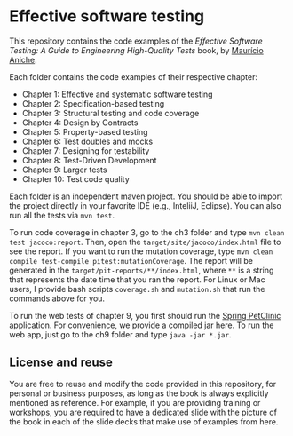 # Effective software testing

This repository contains the code examples of the _Effective Software Testing: A Guide to Engineering High-Quality Tests_ book, by [Maurício Aniche](https://www.mauricioaniche.com).

Each folder contains the code examples of their respective chapter:

* Chapter 1: Effective and systematic software testing
* Chapter 2: Specification-based testing
* Chapter 3: Structural testing and code coverage
* Chapter 4: Design by Contracts
* Chapter 5: Property-based testing
* Chapter 6: Test doubles and mocks
* Chapter 7: Designing for testability
* Chapter 8: Test-Driven Development
* Chapter 9: Larger tests
* Chapter 10: Test code quality

Each folder is an independent maven project. You should be able to import the project directly in your favorite IDE (e.g., InteliiJ, Eclipse). You can also run all the tests via `mvn test`.

To run code coverage in chapter 3, go to the ch3 folder and type `mvn clean test jacoco:report`. Then, open the `target/site/jacoco/index.html` file to see the report. If you want to run the mutation coverage, type `mvn clean compile test-compile pitest:mutationCoverage`. The report will be generated in the `target/pit-reports/**/index.html`, where `**` is a string that represents the date time that you ran the report. For Linux or Mac users, I provide bash scripts `coverage.sh` and `mutation.sh` that run the commands above for you.

To run the web tests of chapter 9, you first should run the [Spring PetClinic](https://github.com/spring-projects/spring-petclinic) application. For convenience, we provide a compiled jar here. To run the web app, just go to the ch9 folder and type `java -jar *.jar`.

## License and reuse

You are free to reuse and modify the code provided in this repository, for personal or business purposes, as long as the book is always explicitly mentioned as reference. For example, if you are providing training or workshops, you are required to have a dedicated slide with the picture of the book in each of the slide decks that make use of examples from here.